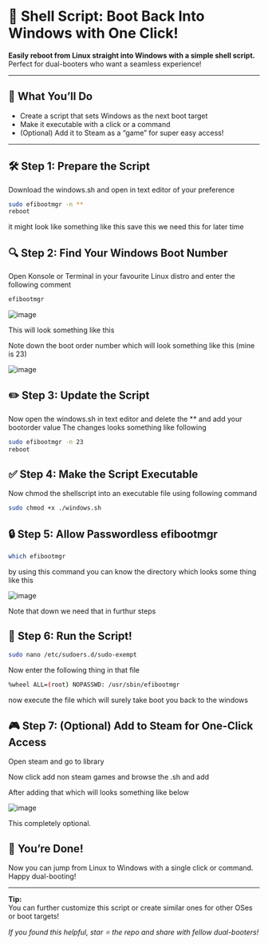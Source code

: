 # 🚀 Shell Script: Boot Back Into Windows with One Click!

**Easily reboot from Linux straight into Windows with a simple shell script.**  
Perfect for dual-booters who want a seamless experience!

---

## 📝 What You’ll Do

- Create a script that sets Windows as the next boot target
- Make it executable with a click or a command
- (Optional) Add it to Steam as a “game” for super easy access!

---

## 🛠️ Step 1: Prepare the Script
  Download the windows.sh and open in text editor of your preference
  ```sh
  sudo efibootmgr -n **
  reboot
  ```
  it might look like something like this save this we need this for later time 

## 🔍 Step 2: Find Your Windows Boot Number
  Open Konsole or Terminal in your favourite Linux distro and enter the following comment 
  ```sh
  efibootmgr
  ```
![image](https://github.com/user-attachments/assets/7d283364-f352-49eb-a0cc-a78de45e541b)

This will look something like this

Note down the boot order number which will look something like this (mine is 23)

![image](https://github.com/user-attachments/assets/f7168da1-1dc5-47f7-92d1-11251c4926d7)

## ✏️ Step 3: Update the Script
  Now open the windows.sh in text editor and delete the ** and add your bootorder value 
  The changes looks something like following 
  ```sh
  sudo efibootmgr -n 23
  reboot
  ```
## ✅ Step 4: Make the Script Executable
  Now chmod the shellscript into an executable file using following command 
  ```sh
  sudo chmod +x ./windows.sh
  ```

## 🔒 Step 5: Allow Passwordless efibootmgr 
  ```sh
  which efibootmgr
  ```
by using this command you can know the directory which looks some thing like this

![image](https://github.com/user-attachments/assets/985da6bb-4ea7-4272-ac74-86021e6437c3)

Note that down we need that in furthur steps 

## 🚦 Step 6: Run the Script!
  ```sh
  sudo nano /etc/sudoers.d/sudo-exempt
  ```

  Now enter the following thing in that file 
  ```sh
  %wheel ALL=(root) NOPASSWD: /usr/sbin/efibootmgr
  ```
now execute the file which will surely take boot you back to the windows 

## 🎮 Step 7: (Optional) Add to Steam for One-Click Access
  Open steam and go to library
  
  Now click add non steam games and browse the .sh and add
  
  After adding that which will looks something like below
  
  ![image](https://github.com/user-attachments/assets/f4c950ed-fa8c-4e36-afd0-b756c8ab7e8e)

  This completely optional.

## 🎉 You’re Done!

Now you can jump from Linux to Windows with a single click or command.  
Happy dual-booting!

---

**Tip:**  
You can further customize this script or create similar ones for other OSes or boot targets!

*If you found this helpful, star ⭐ the repo and share with fellow dual-booters!*

